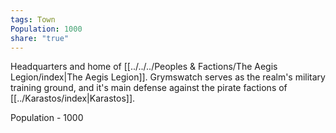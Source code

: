 ```yaml
---
tags: Town
Population: 1000
share: "true"
---
```


Headquarters and home of [[../../../Peoples & Factions/The Aegis Legion/index|The Aegis Legion]]. Grymswatch serves as the realm's military training ground, and it's main defense against the pirate factions of [[../Karastos/index|Karastos]]. 

Population - 1000